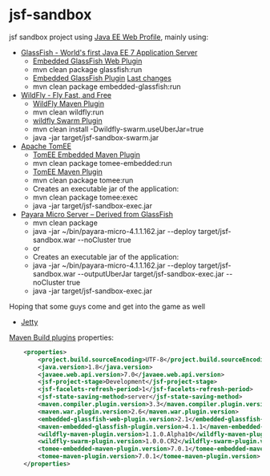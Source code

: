 jsf-sandbox
===========

jsf sandbox project using [Java EE Web Profile](https://jcp.org/en/jsr/detail?id=342), mainly using:

- [GlassFish - World's first Java EE 7 Application Server](https://glassfish.java.net/downloads/ri/)
    - [Embedded GlassFish Web Plugin](http://opk.sourceforge.net/embedded-glassfish-web-plugin/)
    - mvn clean package glassfish:run
    - [Embedded GlassFish Plugin](https://embedded-glassfish.java.net/) [Last changes](https://blogs.oracle.com/Romano/entry/changes_in_the_maven_embedded)
    - mvn clean package embedded-glassfish:run
- [WildFly - Fly Fast, and Free](http://wildfly.org/downloads/)
    - [WildFly Maven Plugin](https://docs.jboss.org/wildfly/plugins/maven/latest/)
    - mvn clean wildfly:run
    - [wildfly Swarm Plugin](https://wildfly-swarm.gitbooks.io/wildfly-swarm-users-guide/content/getting-started/tooling/maven-plugin.html)
    - mvn clean install -Dwildfly-swarm.useUberJar=true
    - java -jar target/jsf-sandbox-swarm.jar
- [Apache TomEE](http://tomee.apache.org/downloads.html)
    - [TomEE Embedded Maven Plugin](http://tomee.apache.org/tomee-embedded-maven-plugin.html)
    - mvn clean package tomee-embedded:run
    - [TomEE Maven Plugin](http://tomee.apache.org/tomee-maven-plugin.html)
    - mvn clean package tomee:run
    - Creates an executable jar of the application:
    - mvn clean package tomee:exec
    - java -jar target/jsf-sandbox-exec.jar
- [Payara Micro Server – Derived from GlassFish](http://www.payara.fish/all_downloads)
    - mvn clean package
    - java -jar ~/bin/payara-micro-4.1.1.162.jar --deploy target/jsf-sandbox.war --noCluster true
    - or
    - Creates an executable jar of the application:
    - java -jar ~/bin/payara-micro-4.1.1.162.jar --deploy target/jsf-sandbox.war --outputUberJar target/jsf-sandbox-exec.jar --noCluster true
    - java -jar target/jsf-sandbox-exec.jar

Hoping that some guys come and get into the game as well
- [Jetty](http://www.eclipse.org/jetty/documentation/9.2.0.v20140526/jetty-javaee.html)

[Maven Build plugins](https://maven.apache.org/plugins/) properties:

```xml
    <properties>
        <project.build.sourceEncoding>UTF-8</project.build.sourceEncoding>
        <java.version>1.8</java.version>
        <javaee.web.api.version>7.0</javaee.web.api.version>
        <jsf-project-stage>Development</jsf-project-stage>
        <jsf-facelets-refresh-period>1</jsf-facelets-refresh-period>
        <jsf-state-saving-method>server</jsf-state-saving-method>
        <maven.compiler.plugin.version>3.3</maven.compiler.plugin.version>
        <maven.war.plugin.version>2.6</maven.war.plugin.version>
        <embedded-glassfish-web-plugin.version>2.1</embedded-glassfish-web-plugin.version>
        <maven-embedded-glassfish-plugin.version>4.1.1</maven-embedded-glassfish-plugin.version>
        <wildfly-maven-plugin.version>1.1.0.Alpha10</wildfly-maven-plugin.version>
        <wildfly-swarm-plugin.version>1.0.0.CR2</wildfly-swarm-plugin.version>
        <tomee-embedded-maven-plugin.version>7.0.1</tomee-embedded-maven-plugin.version>
        <tomee-maven-plugin.version>7.0.1</tomee-maven-plugin.version>
    </properties>   
```
